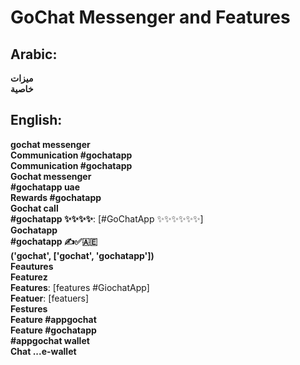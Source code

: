 # **GoChat Messenger and Features**

## **Arabic**:
**ميزات**  
**خاصية**  


## **English**:

**‎gochat messenger**  
**Communication ‎#gochatapp**  
**Communication #gochatapp**  
**Gochat messenger**  
**#gochatapp uae**  
**Rewards #gochatapp**  
**Gochat call**  
**#gochatapp ✨✨✨✨**: [#GoChatApp ✨✨✨✨✨✨]  
**Gochatapp**  
**#gochatapp ✍️✅🇦🇪**  
**('gochat', ['gochat', 'gochatapp'])**  
**Feautures**  
**Featurez**  
**Features**: [features #GiochatApp]  
**Featuer**: [featuers]  
**Festures**  
**Feature #appgochat**  
**Feature #gochatapp**  
**#appgochat wallet**  
**Chat ...e-wallet**  
